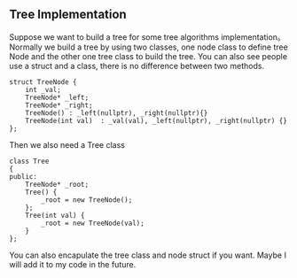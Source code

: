 ## Tree Implementation
Suppose we want to build a tree for some tree algorithms implementation。
Normally we build a tree by using two classes, one node class to define tree Node and the other one tree class to build the tree.
You can also see people use a struct and a class, there is no difference between two methods.  

```
struct TreeNode {
	int _val;
	TreeNode* _left;
	TreeNode* _right;
	TreeNode() : _left(nullptr), _right(nullptr){}
	TreeNode(int val)  : _val(val), _left(nullptr), _right(nullptr) {}
};

```

Then we also need a Tree class 

```
class Tree
{
public:
	TreeNode* _root;
	Tree() {
		_root = new TreeNode();
	};
	Tree(int val) {
		_root = new TreeNode(val);
	}
};

```
You can also encapulate the tree class and node struct if you want. Maybe I will add it to my code in the future.
